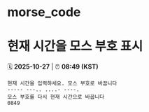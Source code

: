 # morse_code
# 현재 시간을 모스 부호 표시
<!-- MORSE_TIME_START -->
🗓️ **2025-10-27** | ⏰ **08:49 (KST)**

```
현재 시간을 입력하세요. 모스 부호로 바꿉니다
----- ---.. ....- ----.
모스 부호를 다시 현재 시간으로 바꿉니다
0849
```
<!-- MORSE_TIME_END -->
